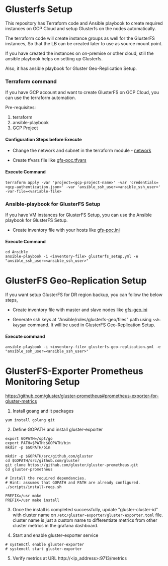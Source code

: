 # Glusterfs Setup

This repository has Terraform code and Ansible playbook to create required instances on GCP Cloud and setup Glusterfs on the nodes automatically.

The terraform code will create instance groups as well for the GlusterFS instances, So that the LB can be created later to use as source mount point.

If you have created the instances on on-premise or other cloud, still the ansible playbook helps on setting up Glusterfs.

Also, it has ansible playbook for Gluster Geo-Replication Setup.

### Terraform command
If you have GCP account and want to create GlusterFS on GCP Cloud, you can use the terraform automation.

Pre-requisites:
1. terraform
2. ansible-playbook
3. GCP Project

#### Configuration Steps before Execute

* Change the network and subnet in the terraform module - [network](Terraform/modules/gcp_vm_instance/main.tf#L15)


* Create tfvars file like [gfs-poc.tfvars](Terraform/gfs-poc.tfvars)

#### Execute Command
```shell
terraform apply -var 'project=<gcp-project-name>' -var 'credentials=<gcp-authentication.json>' -var 'ansible_ssh_user=<ansible_ssh_user>' -var-file=<variable-file>
```

### Ansible-playbook for GlusterFS Setup

If you have VM instances for GlusterFS Setup, you can use the Ansible playbook for GlusterFS Setup.

* Create inventory file with your hosts like [gfs-poc.ini](Ansible/inventory/gfs-poc.ini)

#### Execute Command

```shell
cd Ansible
ansible-playbook -i <inventory-file> glusterfs_setup.yml -e "ansible_ssh_user=<ansible_ssh_user>"
```

# GlusterFS Geo-Replication Setup
If you want setup GlusterFS for DR region backup, you can follow the below steps,

* Create inventory file with master and slave nodes like [gfs-geo.ini](Ansible/inventory/gfs-geo.ini)


* Generate ssh keys at "Ansible/roles/glusterfs-geo/files" path using `ssh-keygen` command. It will be used in GlusterFS Geo-Replication Setup.

#### Execute command
```shell
ansible-playbook -i <inventory-file> glusterfs-geo-replication.yml -e "ansible_ssh_user=<ansible_ssh_user>"
```

# GlusterFS-Exporter Prometheus Monitoring Setup

https://github.com/gluster/gluster-prometheus#prometheus-exporter-for-gluster-metrics

1) Install goang and it packages
```shell
yum install golang git
```

2) Define GOPATH and install gluster-exporter
```shell
export GOPATH=/opt/go
export PATH=$PATH:$GOPATH/bin
mkdir -p $GOPATH/bin
 
mkdir -p $GOPATH/src/github.com/gluster
cd $GOPATH/src/github.com/gluster
git clone https://github.com/gluster/gluster-prometheus.git
cd gluster-prometheus
 
# Install the required dependancies.
# Hint: assumes that GOPATH and PATH are already configured.
./scripts/install-reqs.sh
 
PREFIX=/usr make
PREFIX=/usr make install
```

3) Once the install is completed successfully, update "gluster-cluster-id" with cluster name on `/etc/gluster-exporter/gluster-exporter.toml` file.
   cluster name is just a custom name to differentiate metrics from other cluster metrics in the grafana dashboard.

4) Start and enable gluster-exporter service
```shell
# systemctl enable gluster-exporter
# systemctl start gluster-exporter
```

5) Verify metrics at URL http://<ip_address>:9713/metrics
